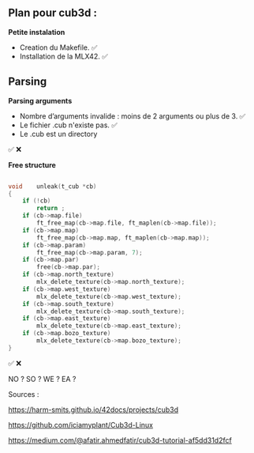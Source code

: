 ## Plan pour cub3d :

**Petite instalation**

- Creation du Makefile.  ✅
- Installation de la MLX42. ✅

## Parsing

**Parsing arguments**

- Nombre d’arguments invalide : moins de 2 arguments ou plus de 3. ✅ 
- Le fichier .cub n'existe pas. ✅
- Le .cub est un directory




✅  ❌







**Free structure**
```c

void	unleak(t_cub *cb)
{
	if (!cb)
		return ;
	if (cb->map.file)
		ft_free_map(cb->map.file, ft_maplen(cb->map.file));
	if (cb->map.map)
		ft_free_map(cb->map.map, ft_maplen(cb->map.map));
	if (cb->map.param)
		ft_free_map(cb->map.param, 7);
	if (cb->map.par)
		free(cb->map.par);
	if (cb->map.north_texture)
		mlx_delete_texture(cb->map.north_texture);
	if (cb->map.west_texture)
		mlx_delete_texture(cb->map.west_texture);
	if (cb->map.south_texture)
		mlx_delete_texture(cb->map.south_texture);
	if (cb->map.east_texture)
		mlx_delete_texture(cb->map.east_texture);
	if (cb->map.bozo_texture)
		mlx_delete_texture(cb->map.bozo_texture);
}
```


✅ ❌




NO ?
SO ?
WE ?
EA ?


Sources : 

https://harm-smits.github.io/42docs/projects/cub3d

https://github.com/iciamyplant/Cub3d-Linux

https://medium.com/@afatir.ahmedfatir/cub3d-tutorial-af5dd31d2fcf
